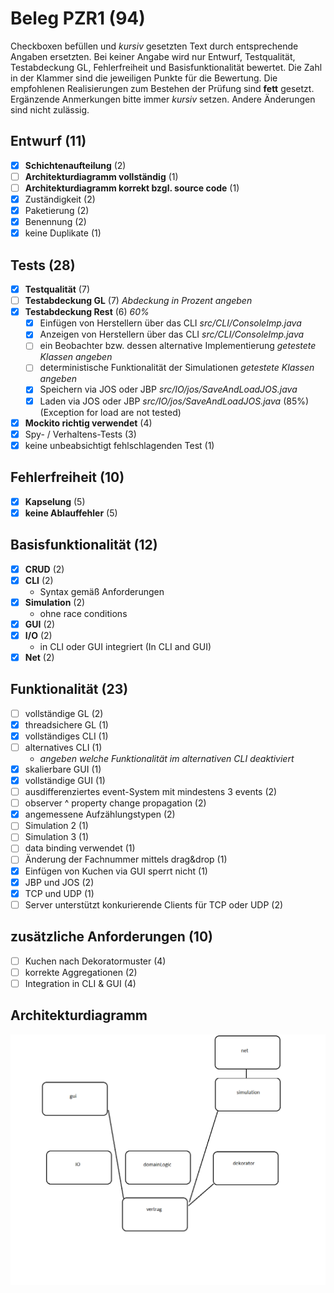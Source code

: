 # Beleg PZR1 (94)
Checkboxen befüllen und _kursiv_ gesetzten Text durch entsprechende Angaben ersetzten.
Bei keiner Angabe wird nur Entwurf, Testqualität, Testabdeckung GL, Fehlerfreiheit und Basisfunktionalität bewertet.
Die Zahl in der Klammer sind die jeweiligen Punkte für die Bewertung.
Die empfohlenen Realisierungen zum Bestehen der Prüfung sind **fett** gesetzt.
Ergänzende Anmerkungen bitte immer _kursiv_ setzen. Andere Änderungen sind nicht zulässig.

## Entwurf (11)
- [x] **Schichtenaufteilung** (2)
- [ ] **Architekturdiagramm vollständig** (1)
- [ ] **Architekturdiagramm korrekt bzgl. source code** (1)
- [x] Zuständigkeit (2)
- [x] Paketierung (2)
- [x] Benennung (2)
- [x] keine Duplikate (1)

## Tests (28)
- [x] **Testqualität** (7)
- [ ] **Testabdeckung GL** (7) _Abdeckung in Prozent angeben_
- [x] **Testabdeckung Rest** (6) _60%_
  - [x] Einfügen von Herstellern über das CLI _src/CLI/ConsoleImp.java_
  - [x] Anzeigen von Herstellern über das CLI _src/CLI/ConsoleImp.java_
  - [ ] ein Beobachter bzw. dessen alternative Implementierung _getestete Klassen angeben_
  - [ ] deterministische Funktionalität der Simulationen _getestete Klassen angeben_
  - [x] Speichern via JOS oder JBP _src/IO/jos/SaveAndLoadJOS.java_
  - [x] Laden via JOS oder JBP _src/IO/jos/SaveAndLoadJOS.java_ (85%) (Exception for load are not tested)
- [x] **Mockito richtig verwendet** (4) 
- [x] Spy- / Verhaltens-Tests (3) 
- [x] keine unbeabsichtigt fehlschlagenden Test (1)

## Fehlerfreiheit (10)
- [x] **Kapselung** (5)
- [x] **keine Ablauffehler** (5)

## Basisfunktionalität (12)
- [x] **CRUD** (2)
- [x] **CLI** (2)
  * Syntax gemäß Anforderungen
- [x] **Simulation** (2)
  * ohne race conditions
- [x] **GUI** (2)
- [x] **I/O** (2)
  * in CLI oder GUI integriert (In CLI and GUI)
- [x] **Net** (2)

## Funktionalität (23)
- [ ] vollständige GL (2)
- [x] threadsichere GL (1)
- [x] vollständiges CLI (1)
- [ ] alternatives CLI (1)
  * _angeben welche Funktionalität im alternativen CLI deaktiviert_
- [x] skalierbare GUI (1)
- [x] vollständige GUI (1)
- [ ] ausdifferenziertes event-System mit mindestens 3 events (2)
- [ ] observer ^ property change propagation (2)
- [x] angemessene Aufzählungstypen (2)
- [ ] Simulation 2 (1)
- [ ] Simulation 3 (1)
- [ ] data binding verwendet (1)
- [ ] Änderung der Fachnummer mittels drag&drop (1)
- [x] Einfügen von Kuchen via GUI sperrt nicht (1)
- [x] JBP und JOS (2) 
- [x] TCP und UDP (1) 
- [ ] Server unterstützt konkurierende Clients für TCP oder UDP (2)

## zusätzliche Anforderungen (10)
- [ ] Kuchen nach Dekoratormuster (4)
- [ ] korrekte Aggregationen (2)
- [ ] Integration in CLI & GUI (4)

## Architekturdiagramm
![Architekturdiagramm](architecture.png)
